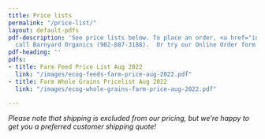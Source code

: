```yaml
---
title: Price lists
permalink: "/price-list/"
layout: default-pdfs
pdf-description: 'See price lists below. To place an order, <a href="info@barnyardorganics.com">email</a>   or
  call Barnyard Organics (902-887-3188).  Or try our Online Order form! '
pdf-heading: ''
pdfs:
- title: Farm Feed Price List Aug 2022
  link: "/images/ecog-feeds-farm-price-aug-2022.pdf"
- title: Farm Whole Grains Pricelist Aug 2022
  link: "/images/ecog-whole-grains-farm-price-aug-2022.pdf"

---
```

_Please note that shipping is excluded from our pricing, but we’re happy to get you a preferred customer shipping quote!_